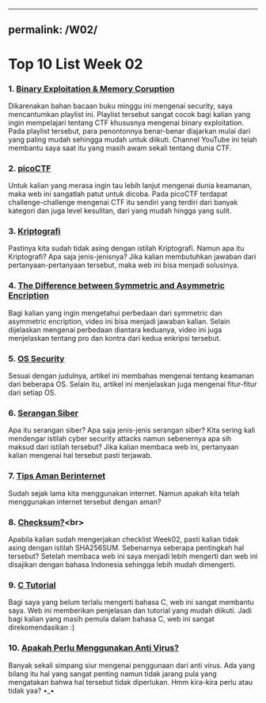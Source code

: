
---
permalink: /W02/
---

# Top 10 List Week 02

### 1. [Binary Exploitation & Memory Coruption](https://youtube.com/playlist?list=PLhixgUqwRTjxglIswKp9mpkfPNfHkzyeN)<br>
Dikarenakan bahan bacaan buku minggu ini mengenai security, saya mencantumkan playlist ini. Playlist tersebut sangat cocok bagi kalian yang ingin mempelajari tentang CTF khususnya mengenai binary exploitation.  Pada playlist tersebut, para penontonnya benar-benar diajarkan mulai dari yang paling mudah sehingga mudah untuk diikuti. Channel YouTube ini telah membantu saya saat itu yang masih awam sekali tentang dunia CTF.
### 2. [picoCTF](https://picoctf.org/)<br>
Untuk kalian yang merasa ingin tau lebih lanjut mengenai dunia keamanan, maka web ini sangatlah patut untuk dicoba. Pada picoCTF terdapat challenge-challenge mengenai CTF itu sendiri yang terdiri dari banyak kategori dan juga level kesulitan, dari yang mudah hingga yang sulit.
### 3. [Kriptografi](https://glints.com/id/lowongan/kriptografi-adalah/#.YE5WOp0zbIV)<br>
Pastinya kita sudah tidak asing dengan istilah Kriptografi. Namun apa itu Kriptografi? Apa saja jenis-jenisnya? Jika kalian membutuhkan jawaban dari pertanyaan-pertanyaan tersebut, maka web ini bisa menjadi solusinya.
### 4. [The Difference between Symmetric and Asymmetric Encription](https://youtu.be/Z3FwixsBE94)<br>
Bagi kalian yang ingin mengetahui perbedaan dari symmetric dan asymmetric encription, video ini bisa menjadi jawaban kalian. Selain dijelaskan mengenai perbedaan diantara keduanya, video ini juga menjelaskan tentang pro dan kontra dari kedua enkripsi tersebut.
### 5. [OS Security](https://medium.com/beyondx/operating-system-security-ea23a46c3615)<br>
Sesuai dengan judulnya, artikel ini membahas mengenai tentang keamanan dari beberapa OS. Selain itu, artikel ini menjelaskan juga mengenai fitur-fitur dari setiap OS.
### 6. [Serangan Siber](https://nordvpn.com/id/blog/serangan-siber/)<br>
Apa itu serangan siber? Apa saja jenis-jenis serangan siber? Kita sering kali mendengar istilah cyber security attacks namun sebenernya apa sih maksud dari istilah tersebut? Jika kalian membaca web ini, pertanyaan kalian mengenai hal tersebut pasti terjawab. 
### 7. [Tips Aman Berinternet](https://www.unicef.org/indonesia/id/child-protection/tips-aman-berinternet)<br>
Sudah sejak lama kita menggunakan internet. Namun apakah kita telah menggunakan internet tersebut dengan aman? 
### 8. [Checksum?](https://id.if-koubou.com/articles/how-to/what-is-a-checksum-and-why-should-you-care.html#:~:text=Anda%20dapat%20menggunakan%20checksum%20untuk,korupsi%20dalam%20file%20di%20disk.)<br>
Apabila kalian sudah mengerjakan checklist Week02, pasti kalian tidak asing dengan istilah SHA256SUM. Sebenarnya seberapa pentingkah hal tersebut? Setelah membaca web ini saya menjadi lebih mengerti dan web ini disajikan dengan bahasa Indonesia sehingga lebih mudah dimengerti. 
### 9. [C Tutorial](https://www.w3schools.in/c-tutorial/)<br>
Bagi saya yang belum terlalu mengerti bahasa C, web ini sangat membantu saya. Web ini memberikan penjelasan dan tutorial yang mudah diikuti. Jadi bagi kalian yang masih pemula dalam bahasa C, web ini sangat direkomendasikan :)
### 10. [Apakah Perlu Menggunakan Anti Virus?](https://www.windowscentral.com/do-you-need-pc-antivirus)<br>
Banyak sekali simpang siur mengenai penggunaan dari anti virus. Ada yang bilang itu hal yang sangat penting namun tidak jarang pula yang mengatakan bahwa hal tersebut tidak diperlukan. Hmm kira-kira perlu atau tidak yaa? •_• 
